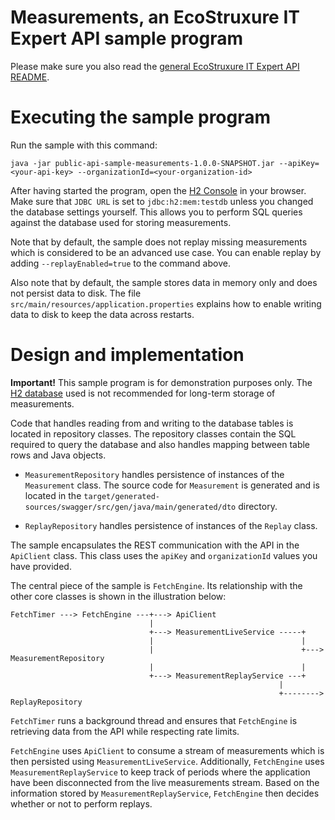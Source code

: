# Measurements, an EcoStruxure IT Expert API sample program

Please make sure you also read the [general EcoStruxure IT Expert API README](../README.html).

# Executing the sample program

Run the sample with this command:

`java -jar public-api-sample-measurements-1.0.0-SNAPSHOT.jar --apiKey=<your-api-key> --organizationId=<your-organization-id>`

After having started the program, open the [H2 Console](http://localhost:8080/h2-console/) in your browser. Make sure that `JDBC URL` is set to `jdbc:h2:mem:testdb` unless you changed the database settings yourself. This allows you to perform SQL queries against the database used for storing measurements.

Note that by default, the sample does not replay missing measurements which is considered to be an advanced use case. You can enable replay by adding `--replayEnabled=true` to the command above.

Also note that by default, the sample stores data in memory only and does not persist data to disk. The file `src/main/resources/application.properties` explains how to enable writing data to disk to keep the data across restarts.

# Design and implementation

**Important!** This sample program is for demonstration purposes only. The [H2 database](https://www.h2database.com/) used is not recommended for long-term storage of measurements.

Code that handles reading from and writing to the database tables is located in repository classes. The repository classes contain the SQL required to query the database and also handles mapping between table rows and Java objects.

* `MeasurementRepository` handles persistence of instances of the `Measurement` class. The source code for `Measurement` is generated and is located in the `target/generated-sources/swagger/src/gen/java/main/generated/dto` directory.

* `ReplayRepository` handles persistence of instances of the `Replay` class.

The sample encapsulates the REST communication with the API in the `ApiClient` class. This class uses the `apiKey` and `organizationId` values you have provided.

The central piece of the sample is `FetchEngine`. Its relationship with the other core classes is shown in the illustration below:

```
FetchTimer ---> FetchEngine ---+---> ApiClient
                               |
                               +---> MeasurementLiveService -----+
                               |                                 |
                               |                                 +---> MeasurementRepository
                               |                                 |
                               +---> MeasurementReplayService ---+
                                                            |
                                                            +--------> ReplayRepository
```

`FetchTimer` runs a background thread and ensures that `FetchEngine` is retrieving data from the API while respecting rate limits.

`FetchEngine` uses `ApiClient` to consume a stream of measurements which is then persisted using `MeasurementLiveService`. Additionally, `FetchEngine` uses `MeasurementReplayService` to keep track of periods where the application have been disconnected from the live measurements stream. Based on the information stored by `MeasurementReplayService`, `FetchEngine` then decides whether or not to perform replays.
